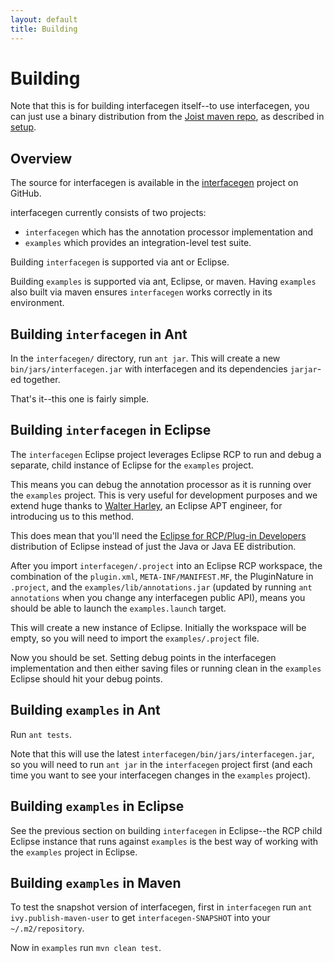 ```yaml
---
layout: default
title: Building
---
```


Building
========

Note that this is for building interfacegen itself--to use interfacegen, you can just use a binary distribution from the [Joist maven repo](http://repo.joist.ws), as described in [setup](setup.html).

Overview
--------

The source for interfacegen is available in the [interfacegen](http://github.com/stephenh/interfacegen) project on GitHub.

interfacegen currently consists of two projects:

* `interfacegen` which has the annotation processor implementation and
* `examples` which provides an integration-level test suite.

Building `interfacegen` is supported via ant or Eclipse.

Building `examples` is supported via ant, Eclipse, or maven. Having `examples` also built via maven ensures `interfacegen` works correctly in its environment.

Building `interfacegen` in Ant
-------------------------

In the `interfacegen/` directory, run `ant jar`. This will create a new `bin/jars/interfacegen.jar` with interfacegen and its dependencies `jarjar`-ed together.

That's it--this one is fairly simple.

Building `interfacegen` in Eclipse
-----------------------------

The `interfacegen` Eclipse project leverages Eclipse RCP to run and debug a separate, child instance of Eclipse for the `examples` project.

This means you can debug the annotation processor as it is running over the `examples` project. This is very useful for development purposes and we extend huge thanks to [Walter Harley](http://www.cafewalter.com/), an Eclipse APT engineer, for introducing us to this method.

This does mean that you'll need the [Eclipse for RCP/Plug-in Developers](http://www.eclipse.org/downloads/) distribution of Eclipse instead of just the Java or Java EE distribution.

After you import `interfacegen/.project` into an Eclipse RCP workspace, the combination of the `plugin.xml`, `META-INF/MANIFEST.MF`, the PluginNature in `.project`, and the `examples/lib/annotations.jar` (updated by running `ant annotations` when you change any interfacegen public API), means you should be able to launch the `examples.launch` target.

This will create a new instance of Eclipse. Initially the workspace will be empty, so you will need to import the `examples/.project` file.

Now you should be set. Setting debug points in the interfacegen implementation and then either saving files or running clean in the `examples` Eclipse should hit your debug points.

Building `examples` in Ant
--------------------------

Run `ant tests`.

Note that this will use the latest `interfacegen/bin/jars/interfacegen.jar`, so you will need to run `ant jar` in the `interfacegen` project first (and each time you want to see your interfacegen changes in the `examples` project).

Building `examples` in Eclipse
------------------------------

See the previous section on building `interfacegen` in Eclipse--the RCP child Eclipse instance that runs against `examples` is the best way of working with the `examples` project in Eclipse.

Building `examples` in Maven
----------------------------

To test the snapshot version of interfacegen, first in `interfacegen` run `ant ivy.publish-maven-user` to get `interfacegen-SNAPSHOT` into your `~/.m2/repository`.

Now in `examples` run `mvn clean test`.

